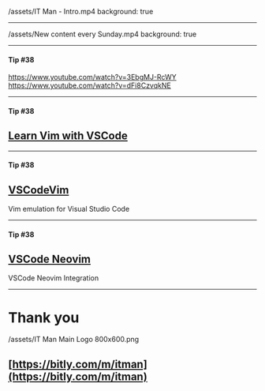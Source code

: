 
/assets/IT Man - Intro.mp4
background: true

---

/assets/New content every Sunday.mp4
background: true

--- 
#### Tip #38

https://www.youtube.com/watch?v=3EbgMJ-RcWY
https://www.youtube.com/watch?v=dFi8CzvqkNE

---
#### Tip #38
## [Learn Vim with VSCode](https://github.com/jellydn/learn-vim-with-vscode)

---
#### Tip #38
## [VSCodeVim](https://github.com/VSCodeVim/Vim)
Vim emulation for Visual Studio Code

---
#### Tip #38
## [VSCode Neovim](https://github.com/vscode-neovim/vscode-neovim)
VSCode Neovim Integration

---

# Thank you
/assets/IT Man Main Logo 800x600.png
## [https://bitly.com/m/itman](https://bitly.com/m/itman)